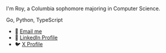 I'm Roy, a Columbia sophomore majoring in Computer Science.

Go, Python, TypeScript

- 📧 [Email me](mailto:churlee12@gmail.com)
- 🔗 [LinkedIn Profile](https://www.linkedin.com/in/roy-lee-cs123/)
- 🐦 [X Profile](https://x.com/im_roy_lee)
